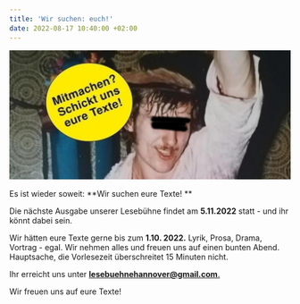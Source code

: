 ```yaml
---
title: 'Wir suchen: euch!'
date: 2022-08-17 10:40:00 +02:00
---
```


![436cfe_63520669366542c49a7fa3c2c04c6c02_mv2-650x299.jpg](/uploads/436cfe_63520669366542c49a7fa3c2c04c6c02_mv2-650x299.jpg)

Es ist wieder soweit: \*\*Wir suchen eure Texte! \*\*

Die nächste Ausgabe unserer Lesebühne findet am  **5.11.2022** statt - und ihr könnt dabei sein.

Wir hätten eure Texte gerne bis zum **1.10. 2022.** Lyrik, Prosa, Drama, Vortrag - egal. Wir nehmen alles und freuen uns auf einen bunten Abend. Hauptsache, die Vorlesezeit überschreitet 15 Minuten nicht.

Ihr erreicht uns unter **[lesebuehnehannover@gmail.com](mailto:lesebuehnehannover@gmail.com)**[.](mailto:lesebuehnehannover@gmail.com)

Wir freuen uns auf eure Texte!
